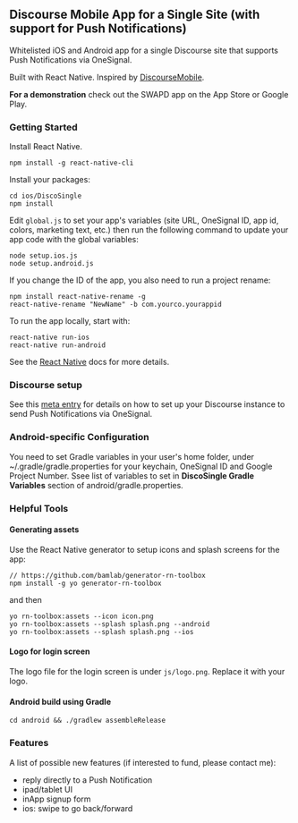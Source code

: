 Discourse Mobile App for a Single Site (with support for Push Notifications)
--- 

Whitelisted iOS and Android app for a single Discourse site that supports Push Notifications via OneSignal. 

Built with React Native. Inspired by [DiscourseMobile](https://github.com/discourse/DiscourseMobile).

**For a demonstration** check out the SWAPD app on the App Store or Google Play. 

### Getting Started

Install React Native.
```
npm install -g react-native-cli
```

Install your packages:
```
cd ios/DiscoSingle
npm install
```

Edit `global.js` to set your app's variables (site URL, OneSignal ID, app id, colors, marketing text, etc.) then run the following command to update your app code with the global variables:
```
node setup.ios.js
node setup.android.js
```

If you change the ID of the app, you also need to run a project rename: 
```
npm install react-native-rename -g
react-native-rename "NewName" -b com.yourco.yourappid
```

To run the app locally, start with:

```
react-native run-ios
react-native run-android
```

See the [React Native](https://facebook.github.io/react-native/docs/getting-started.html) docs for more details. 

### Discourse setup

See this [meta entry](https://meta.discourse.org/t/whiltelisted-discourse-app-with-push-notifications-via-onesignal/58247?u=pmusaraj) for details on how to set up your Discourse instance to send Push Notifications via OneSignal.  

### Android-specific Configuration

You need to set Gradle variables in your user's home folder, under ~/.gradle/gradle.properties for your keychain, OneSignal ID and Google Project Number. Ssee list of variables to set in **DiscoSingle Gradle Variables** section of android/gradle.properties.

### Helpful Tools

#### Generating assets
Use the React Native generator to setup icons and splash screens for the app: 

```
// https://github.com/bamlab/generator-rn-toolbox
npm install -g yo generator-rn-toolbox
```
and then 
```
yo rn-toolbox:assets --icon icon.png
yo rn-toolbox:assets --splash splash.png --android
yo rn-toolbox:assets --splash splash.png --ios
```

#### Logo for login screen
The logo file for the login screen is under `js/logo.png`. Replace it with your logo.  

#### Android build using Gradle
```
cd android && ./gradlew assembleRelease
```

### Features
A list of possible new features (if interested to fund, please contact me): 

- reply directly to a Push Notification
- ipad/tablet UI
- inApp signup form
- ios: swipe to go back/forward
